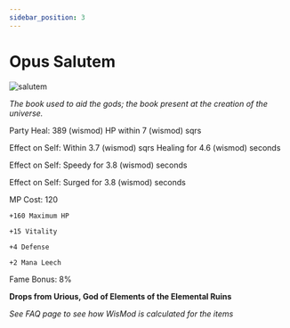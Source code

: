```yaml
---
sidebar_position: 3
---
```


# Opus Salutem

![salutem](https://vwiki.valorserver.com/api/item/picture/opus%20salutem)

<i>The book used to aid the gods; the book present at the creation of the universe.</i>

Party Heal: 389 (wismod) HP within 7 (wismod) sqrs

Effect on Self: Within 3.7 (wismod) sqrs Healing for 4.6 (wismod) seconds

Effect on Self: Speedy for 3.8 (wismod) seconds

Effect on Self: Surged for 3.8 (wismod) seconds

MP Cost: 120

    +160 Maximum HP
    
    +15 Vitality
    
    +4 Defense
    
    +2 Mana Leech

Fame Bonus: 8%

**Drops from Urious, God of Elements of the Elemental Ruins**

*See FAQ page to see how WisMod is calculated for the items*
